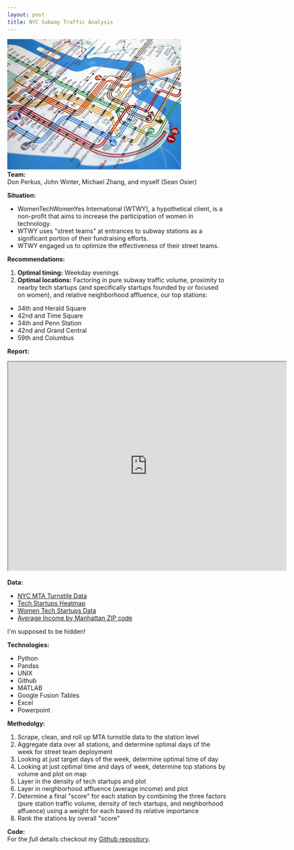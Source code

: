 ```yaml
---
layout: post
title: NYC Subway Traffic Analysis
---
```


![NYC Subway](/images/subway.jpg "NYC Subway")  
**Team:**  
Don Perkus, John Winter, Michael Zhang, and myself (Sean Osier)

**Situation:**  
- WomenTechWomenYes International (WTWY), a hypothetical client, is a non-profit that aims to increase the participation of women in technology.  
- WTWY uses "street teams" at entrances to subway stations as a significant portion of their fundraising efforts.  
- WTWY engaged us to optimize the effectiveness of their street teams.  

**Recommendations:**  
 1. **Optimal timing:** Weekday evenings  
 2. **Optimal locations:** Factoring in pure subway traffic volume, proximity to nearby tech startups (and specifically  startups founded by or focused on women), and relative neighborhood affluence, our top stations:  
  - 34th and Herald Square
  - 42nd and Time Square
  - 34th and Penn Station
  - 42nd and Grand Central
  - 59th and Columbus

**Report:**  
<iframe src="https://drive.google.com/a/seanosier.com/file/d/0B90v2XyX9nIARzZiQWUtQ2E1R1k/preview" width="640" height="480"></iframe>

**Data:**  
 - [NYC MTA Turnstile Data](http://web.mta.info/developers/turnstile.html)
 - [Tech Startups Heatmap](http://www.1776.vc/reports/innovation-that-matters/)
 - [Women Tech Startups Data](https://www.cbinsights.com)
 - [Average Income by Manhattan ZIP code](http://zipatlas.com/us/ny/new-york/zip-code-comparison/average-income-per-person.htm)

<div markdown="1" class="collapse" title="your text here" collapse="true">
I'm supposed to be hidden!
</div>

**Technologies:**  
 - Python
 - Pandas
 - UNIX
 - Github  
 - MATLAB
 - Google Fusion Tables
 - Excel
 - Powerpoint

**Methodolgy:**  
 1. Scrape, clean, and roll up MTA turnstile data to the station level
 2. Aggregate data over all stations, and determine optimal days of the week for street team deployment
 3. Looking at just target days of the week, determine optimal time of day
 4. Looking at just optimal time and days of week, determine top stations by volume and plot on map
 5. Layer in the density of tech startups and plot
 6. Layer in neighborhood affluence (average income) and plot
 7. Determine a final "score" for each station by combining the three factors (pure station traffic volume, density of tech startups, and neighborhood affuence) using a weight for each based its relative importance
 8. Rank the stations by overall "score"

**Code:**  
For the _full_ details checkout my [Github repository](https://github.com/sosier/NYC_Subway_Traffic_Analysis).
